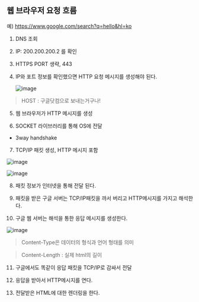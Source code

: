 ## 웹 브라우저 요청 흐름

예) https://www.google.com/search?q=hello&hl=ko

1. DNS 조회

2. IP: 200.200.200.2 를 확인

3. HTTPS PORT 생략, 443

4. IP와 포트 정보를 확인했으면 HTTP 요청 메시지를 생성해야 된다.

   ![image](https://user-images.githubusercontent.com/49984996/102890262-7d715400-449f-11eb-9ec9-1346c12dcb9f.png)
  
  > HOST : 구글닷컴으로 보내는거구나!

5. 웹 브라우저가 HTTP 메시지를 생성

6. SOCKET 라이브러리를 통해 OS에 전달
  - 3way handshake

7. TCP/IP 패킷 생성, HTTP 메시지 포함

![image](https://user-images.githubusercontent.com/49984996/102890575-038d9a80-44a0-11eb-97ad-879e6f4555c5.png)

![image](https://user-images.githubusercontent.com/49984996/102890746-4c455380-44a0-11eb-96c6-b3bc0d2f4b6d.png)

8. 패킷 정보가 인터넷을 통해 전달 된다.

9. 패킷을 받은 구글 서버는 TCP/IP패킷을 까서 버리고 HTTP메시지를 가지고 해석한다.

10. 구글 웹 서버는 해석을 통한 응답 메시지를 생성한다.

![image](https://user-images.githubusercontent.com/49984996/102890917-9a5a5700-44a0-11eb-957c-01f905393cca.png)

> Content-Type은 데이터의 형식과 언어 형태를 의미

> Content-Length : 실제 html의 길이

11. 구글에서도 똑같이 응답 패킷을 TCP/IP로 감싸서 전달

12. 응답을 받아서 HTTP메시지를 연다. 

13. 전달받은 HTML에 대한 렌더링을 한다.


